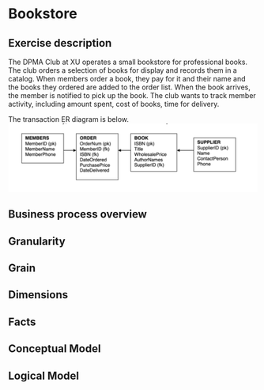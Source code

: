 # Bookstore

## **Exercise description**
The DPMA Club at XU operates a small bookstore for professional books. The club orders a selection of books for display and records them in a catalog. When members order a book, they pay for it and their name and the books they ordered are added to the order list. When the book arrives, the member is notified to pick up the book. The club wants to track member activity, including amount spent, cost of books, time for delivery.

The transaction ER diagram is below.
![Entity Relational diagram for Babysitter Club](./images/er_diagram.png)


## **Business process overview**


## **Granularity**


## **Grain**


## **Dimensions**


## **Facts**


## **Conceptual Model**


## **Logical Model**
